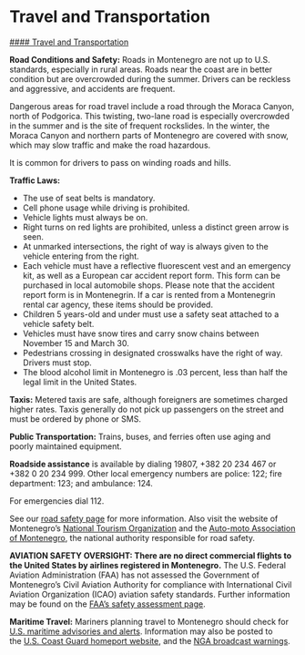 # Travel and Transportation

[#### Travel and Transportation](javascript:void(0); "Travel and Transportation")

**Road Conditions and Safety:** Roads in Montenegro are not up to U.S. standards, especially in rural areas. Roads near the coast are in better condition but are overcrowded during the summer. Drivers can be reckless and aggressive, and accidents are frequent.

Dangerous areas for road travel include a road through the Moraca Canyon, north of Podgorica. This twisting, two-lane road is especially overcrowded in the summer and is the site of frequent rockslides. In the winter, the Moraca Canyon and northern parts of Montenegro are covered with snow, which may slow traffic and make the road hazardous.

It is common for drivers to pass on winding roads and hills.

**Traffic Laws:**

* The use of seat belts is mandatory.
* Cell phone usage while driving is prohibited.
* Vehicle lights must always be on.
* Right turns on red lights are prohibited, unless a distinct green arrow is seen.
* At unmarked intersections, the right of way is always given to the vehicle entering from the right.
* Each vehicle must have a reflective fluorescent vest and an emergency kit, as well as a European car accident report form. This form can be purchased in local automobile shops. Please note that the accident report form is in Montenegrin. If a car is rented from a Montenegrin rental car agency, these items should be provided.
* Children 5 years-old and under must use a safety seat attached to a vehicle safety belt.
* Vehicles must have snow tires and carry snow chains between November 15 and March 30.
* Pedestrians crossing in designated crosswalks have the right of way. Drivers must stop.
* The blood alcohol limit in Montenegro is .03 percent, less than half the legal limit in the United States.

**Taxis:** Metered taxis are safe, although foreigners are sometimes charged higher rates. Taxis generally do not pick up passengers on the street and must be ordered by phone or SMS.

**Public Transportation:** Trains, buses, and ferries often use aging and poorly maintained equipment.

**Roadside assistance** is available by dialing 19807, +382 20 234 467 or +382 0 20 234 999. Other local emergency numbers are police: 122; fire department: 123; and ambulance: 124.

For emergencies dial 112.

See our [road safety page](https://travel.state.gov/content/travel/en/international-travel/before-you-go/driving-and-road-safety.html) for more information. Also visit the website of Montenegro’s [National Tourism Organization](https://travel.state.gov/content/travel/en/international-travel/International-Travel-Country-Information-Pages/Montenegro.html#ExternalPopup) and the [Auto-moto Association of Montenegro](https://travel.state.gov/content/travel/en/international-travel/International-Travel-Country-Information-Pages/Montenegro.html#ExternalPopup), the national authority responsible for road safety.

**AVIATION SAFETY OVERSIGHT: There are no direct commercial flights to the United States by airlines registered in Montenegro.** The U.S. Federal Aviation Administration (FAA) has not assessed the Government of Montenegro’s Civil Aviation Authority for compliance with International Civil Aviation Organization (ICAO) aviation safety standards. Further information may be found on the [FAA’s safety assessment page](https://travel.state.gov/content/travel/en/international-travel/International-Travel-Country-Information-Pages/Montenegro.html#ExternalPopup).

**Maritime Travel:** Mariners planning travel to Montenegro should check for [U.S. maritime advisories and alerts](https://travel.state.gov/content/travel/en/international-travel/International-Travel-Country-Information-Pages/Montenegro.html#ExternalPopup). Information may also be posted to the [U.S. Coast Guard homeport website](https://travel.state.gov/content/travel/en/international-travel/International-Travel-Country-Information-Pages/Montenegro.html#ExternalPopup), and the [NGA broadcast warnings](https://travel.state.gov/content/travel/en/international-travel/International-Travel-Country-Information-Pages/Montenegro.html#ExternalPopup).